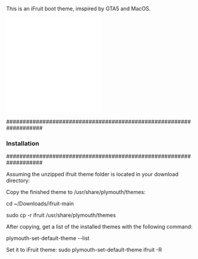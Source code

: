 This is an iFruit boot theme, imspired by GTA5 and MacOS.

![Alt text](ifruit.png)

###################################################################
###                       Installation                          ###
###################################################################

Assuming the unzipped ifruit theme folder is located in your download directory:

Copy the finished theme to /usr/share/plymouth/themes:

cd ~/Downloads/ifruit-main

sudo cp -r ifruit /usr/share/plymouth/themes

After copying, get a list of the installed themes with the following command:

plymouth-set-default-theme --list

Set it to iFruit theme:
sudo plymouth-set-default-theme ifruit -R
